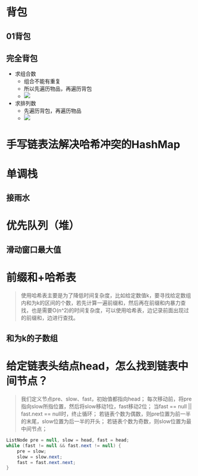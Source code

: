 # 背包
## 01背包

## 完全背包

* 求组合数
	* 组合不能有重复
	* 所以先遍历物品，再遍历背包
	* ![](完全背包-组合.png)
* 求排列数
	* 先遍历背包，再遍历物品
	* ![](完全背包-排列.png)

# 手写链表法解决哈希冲突的HashMap


# 单调栈
## 接雨水

# 优先队列（堆）
## 滑动窗口最大值



# 前缀和+哈希表
> 使用哈希表主要是为了降低时间复杂度，比如给定数值k，要寻找给定数组内和为k的区间的个数，若先计算一遍前缀和，然后再在前缀和内暴力查找，也是需要O(n^2)的时间复杂度，可以使用哈希表，边记录前面出现过的前缀和，边进行查找。
## 和为k的子数组


# 给定链表头结点head，怎么找到链表中间节点？
> 我们定义节点pre、slow、fast，初始值都指向head；
> 每次移动前，将pre指向slow所指位置，然后将slow移动1位，fast移动2位；
> 当fast == null || fast.next == null时，终止循环；
> 若链表个数为偶数，则pre位置为前一半的末尾，slow位置为后一半的开头；
> 若链表个数为奇数，则slow位置为最中间节点；

```java
ListNode pre = null, slow = head, fast = head;
while (fast != null && fast.next != null) {
	pre = slow;
	slow = slow.next;
	fast = fast.next.next;
}
```
